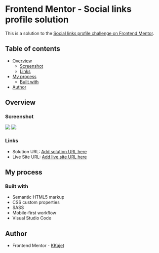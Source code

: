 # Frontend Mentor - Social links profile solution

This is a solution to the [Social links profile challenge on Frontend Mentor](https://www.frontendmentor.io/challenges/blog-preview-card-ckPaj01IcS).

## Table of contents

- [Overview](#overview)
  - [Screenshot](#screenshot)
  - [Links](#links)
- [My process](#my-process)
  - [Built with](#built-with)
- [Author](#author)

## Overview

### Screenshot

![](./screenshots/desktop-view.png)
![](./screenshots/mobile-view.png)

### Links

- Solution URL: [Add solution URL here](https://github.com/KKajet/frontend-mentor/tree/main/fm-blog-preview-card)
- Live Site URL: [Add live site URL here](https://frontend-mentor-git-main-kkajets-projects.vercel.app/fm-blog-preview-card/index.html)

## My process

### Built with

- Semantic HTML5 markup
- CSS custom properties
- SASS
- Mobile-first workflow
- Visual Studio Code

## Author

- Frontend Mentor - [KKajet](https://www.frontendmentor.io/profile/KKajet)

